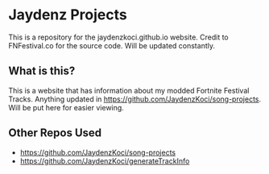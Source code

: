 # Jaydenz Projects
This is a repository for the jaydenzkoci.github.io website. Credit to FNFestival.co for the source code.
Will be updated constantly.
## What is this?
 
This is a website that has information about my modded Fortnite Festival Tracks. Anything updated in https://github.com/JaydenzKoci/song-projects. Will be put here for easier viewing.
## Other Repos Used
- https://github.com/JaydenzKoci/song-projects
- https://github.com/JaydenzKoci/generateTrackInfo

